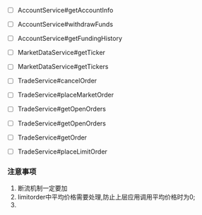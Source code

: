 - [ ] AccountService#getAccountInfo
- [ ] AccountService#withdrawFunds
- [ ] AccountService#getFundingHistory
- [ ] MarketDataService#getTicker
- [ ] MarketDataService#getTickers
- [ ] TradeService#cancelOrder
- [ ] TradeService#placeMarketOrder
- [ ] TradeService#getOpenOrders
- [ ] TradeService#getOpenOrders
- [ ] TradeService#getOrder
- [ ] TradeService#placeLimitOrder


### 注意事项
1. 断流机制一定要加
2. limitorder中平均价格需要处理,防止上层应用调用平均价格时为0;
3. 